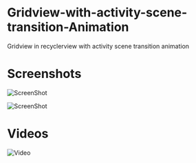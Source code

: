 # Gridview-with-activity-scene-transition-Animation
Gridview in recyclerview with activity scene transition animation

Screenshots
===========

![ScreenShot](https://github.com/trbala0205/Gridview-with-activity-scene-transition-Animation/blob/master/screenshots/multipleGridview.png?raw=true)

![ScreenShot](https://github.com/trbala0205/Gridview-with-activity-scene-transition-Animation/blob/master/screenshots/singleGridview.png?raw=true)

Videos
======

![Video](https://github.com/trbala0205/Gridview-with-activity-scene-transition-Animation/blob/master/demo/Recyclerview.gif?raw=true)
